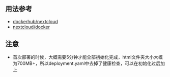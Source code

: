 ## 用法参考
- [dockerhub/nextcloud][1]
- [nextcloud/docker][2]

## 注意
- 首次部署的时候，大概需要5分钟才能全部初始化完成，html文件夹大小大概为700MB+，所以deployment.yaml中去掉了健康检查，可以在初始化过后加上

[1]: https://hub.docker.com/_/nextcloud
[2]: https://github.com/nextcloud/docker
